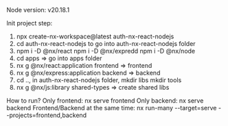 Node version: v20.18.1

Init project step:
1. npx create-nx-workspace@latest auth-nx-react-nodejs
2. cd auth-nx-react-nodejs to go into auth-nx-react-nodejs folder
3. npm i -D @nx/react
    npm i -D @nx/expredd
    npm i -D @nx/node
4. cd apps => go into apps folder
5. nx g @nx/react:application frontend => frontend
6. nx g @nx/express:application backend => backend
7. cd .., in auth-nx-react-nodejs folder, 
    mkdir libs
    mkdir tools
8. nx g @nx/js:library shared-types => create shared libs


How to run?
Only frontend: nx serve frontend
Only backend: nx serve backend
Frontend/Backend at the same time: nx run-many --target=serve --projects=frontend,backend
